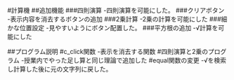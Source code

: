 #計算機
##追加機能
###四則演算
-四則演算を可能にした。
###クリアボタン
-表示内容を消去するボタンの追加
###2乗計算
-2乗の計算を可能にした
###細かな位置設定
-見やすいようにボタン配置した。
###平方根の追加
-√計算を可能にした

##プログラム説明
#c_click関数
-表示を消去する関数
#四則演算と2乗のプログラム
-授業内でやった足し算と同じ理論で追加した
#equal関数の変更
-√を検索し計算した後に元の文字列に戻した。